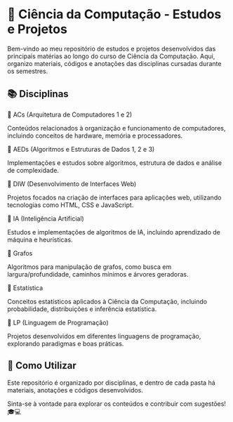 # 📂 Ciência da Computação - Estudos e Projetos

Bem-vindo ao meu repositório de estudos e projetos desenvolvidos das principais matérias ao longo do curso de Ciência da Computação. Aqui, organizo materiais, códigos e anotações das disciplinas cursadas durante os semestres.

## 📚 Disciplinas

🔹 ACs (Arquitetura de Computadores 1 e 2)

Conteúdos relacionados à organização e funcionamento de computadores, incluindo conceitos de hardware, memória e processadores.

🔹 AEDs (Algoritmos e Estruturas de Dados 1, 2 e 3)

Implementações e estudos sobre algoritmos, estrutura de dados e análise de complexidade.

🔹 DIW (Desenvolvimento de Interfaces Web)

Projetos focados na criação de interfaces para aplicações web, utilizando tecnologias como HTML, CSS e JavaScript.

🔹 IA (Inteligência Artificial)

Estudos e implementações de algoritmos de IA, incluindo aprendizado de máquina e heurísticas.

🔹 Grafos

Algoritmos para manipulação de grafos, como busca em largura/profundidade, caminhos mínimos e árvores geradoras.

🔹 Estatística

Conceitos estatísticos aplicados à Ciência da Computação, incluindo probabilidade, distribuições e inferência estatística.

🔹 LP (Linguagem de Programação)

Projetos desenvolvidos em diferentes linguagens de programação, explorando paradigmas e boas práticas.

## 🚀 Como Utilizar

Este repositório é organizado por disciplinas, e dentro de cada pasta há materiais, anotações e códigos desenvolvidos.

Sinta-se à vontade para explorar os conteúdos e contribuir com sugestões! 🎓💻

